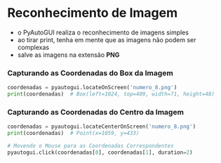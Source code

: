 # Reconhecimento de Imagem


- o PyAutoGUI realiza o reconhecimento de imagens simples
- ao tirar print, tenha em mente que as imagens não podem ser complexas
- salve as imagens na extensão **PNG**


### Capturando as Coordenadas do Box da Imagem
```python
coordenadas = pyautogui.locateOnScreen('numero_8.png')
print(coordenadas)  # Box(left=1024, top=409, width=71, height=48)
```
 
### Capturando as Coordenadas do Centro da Imagem
```python
coordenadas = pyautogui.locateCenterOnScreen('numero_8.png')
print(coordenadas)  # Point(x=1059, y=433)

# Movendo o Mouse para as Coordenadas Correspondentes
pyautogui.click(coordenadas[0], coordenadas[1], duration=2)
```